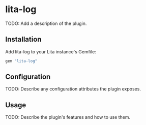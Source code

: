 # lita-log

TODO: Add a description of the plugin.

## Installation

Add lita-log to your Lita instance's Gemfile:

``` ruby
gem "lita-log"
```

## Configuration

TODO: Describe any configuration attributes the plugin exposes.

## Usage

TODO: Describe the plugin's features and how to use them.
